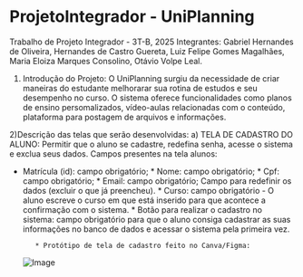 # ProjetoIntegrador - UniPlanning
 Trabalho de Projeto Integrador - 3T-B, 2025
 Integrantes: Gabriel Hernandes de Oliveira, Hernandes de Castro Guereta, Luiz Felipe Gomes Magalhães, Maria Eloiza Marques Consolino, Otávio Volpe Leal.
 1) Introdução do Projeto: O UniPlanning surgiu da necessidade de criar maneiras do estudante melhorarar sua rotina de estudos e seu desempenho no curso. O sistema oferece funcionalidades como planos de ensino persomalizados, vídeo-aulas relacionadas com o conteúdo, plataforma para postagem de arquivos e informações.

2)Descrição das telas que serão desenvolvidas:
   a) TELA DE CADASTRO DO ALUNO: Permitir que o aluno se cadastre, redefina senha, acesse o sistema e exclua seus dados. 
   Campos presentes na tela alunos:
   * Matrícula (id): campo obrigatório;
			* Nome: campo obrigatório;
			* Cpf: campo obrigatório;
			* Email: campo obrigatório; Campo para redefinir os dados (excluir o que já preencheu).
			* Curso: campo obrigatório - O aluno escreve o curso em que está inserido para que acontece a confirmação com o sistema. 
			* Botão para realizar o cadastro no sistema: campo obrigatório para que o aluno consiga cadastrar as suas informações no 				banco de dados e acessar o sistema pela primeira vez.

			* Protótipo de tela de cadastro feito no Canva/Figma:
		![Image](https://github.com/user-attachments/assets/1268fd8b-82f3-440e-9986-5bdf88e55b33)


